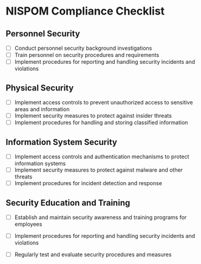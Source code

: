 # NISPOM Compliance Checklist

## Personnel Security

- [ ] Conduct personnel security background investigations
- [ ] Train personnel on security procedures and requirements
- [ ] Implement procedures for reporting and handling security incidents and violations

## Physical Security

- [ ] Implement access controls to prevent unauthorized access to sensitive areas and information
- [ ] Implement security measures to protect against insider threats
- [ ] Implement procedures for handling and storing classified information

## Information System Security

- [ ] Implement access controls and authentication mechanisms to protect information systems
- [ ] Implement security measures to protect against malware and other threats
- [ ] Implement procedures for incident detection and response

## Security Education and Training

- [ ] Establish and maintain security awareness and training programs for employees
- [ ] Implement procedures for reporting and handling security incidents and violations
- [ ] Regularly test and evaluate security procedures and measures

